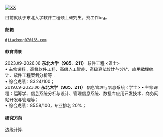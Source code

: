 [![XX](https://img.shields.io/badge/XX-github-blue?logo=github)](https://github.com/XX)

目前就读于东北大学软件工程硕士研究生，找工作ing。

#### 邮箱  
<code>djiacheng07@163.com</code>

#### 教育背景
2023.09-2026.06 **东北大学（985、211）** 软件工程 <硕士></br>
• 主修课程：高级软件工程、高级人工智能、高级算法设计与分析、应用数理统计、软件工程案例分析等；</br>
• 综合成绩：83.24/100；</br>
2019.09-2023.06 **东北大学（985、211）** 信息管理与信息系统 <学士> • 主修课程：运筹学、信息系统分析与设计、管理信息系统、数据库应用开发技术、商务网站开发与管理等；</br>
• 综合成绩：85.58/100，专业排名 20%；</br>

#### 研究方向
边缘计算.
